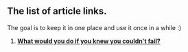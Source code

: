 ## The list of article links.

The goal is to keep it in one place and use it once in a while :)

1. **[What would you do if you knew you couldn't fail?](https://davidwells.io/blog/what-would-you-do-if-you-knew-you-couldnt-fail)**
